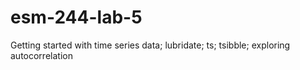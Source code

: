 # esm-244-lab-5
Getting started with time series data; lubridate; ts; tsibble; exploring autocorrelation
